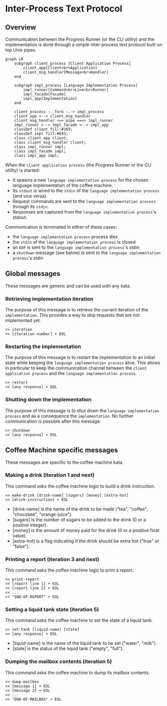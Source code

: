 # Inter-Process Text Protocol

## Overview

Communication between the Progress Runner (or the CLI utility) and the implementation is
done through a simple inter-process text protocol built on top Unix pipes.

```mermaid
graph LR
    subgraph client_process [Client Application Process]
        client_app[Client<br>Application]
        client_msg_handler[Message<br>Handler]
    end

    subgraph impl_process [Language Implementation Process]
        impl_runner[Command<br>Line<br>Runner]
        impl_facade[Facade]
        impl_app[Implementation]
    end

    client_process -. fork -.-> impl_process
    client_app <--> client_msg_handler
    client_msg_handler <== pipe ===> impl_runner
    impl_runner <--> impl_facade <--> impl_app
    classDef client fill:#369;
    classDef impl fill:#693;
    class client_app client;
    class client_msg_handler client;
    class impl_runner impl;
    class impl_facade impl;
    class impl_app impl;
```

When the `client application process` (the Progress Runner or the CLI utility) is started:

- It spawns a new `language implementation process` for the chosen language implementation of the coffee machine.
- Its `stdout` is wired to the `stdin` of the `language implementation process` (and vice versa).
- Request commands are sent to the `language implementation process` through its `stdin`.
- Responses are captured from the `language implementation process`'s stdout.

Communication is terminated in either of these cases:

- the `language implementation process` process dies
- the `stdin` of the `language implementation process` is closed
- an `EOF` is sent to the `language implementation process`'s stdin
- a `shutdown` message (see below) is sent to the `language implementation process`'s stdin

## Global messages

These messages are generic and can be used with any kata.

### Retrieving implementation iteration

The purpose of this message is to retrieve the current iteration of the `implementation`.
This provides a way to skip requests that are not implemented yet.

```text
>> iteration
<< [iteration number] + EOL
```

### Restarting the implementation

The purpose of this message is to restart the implementation to an initial state while keeping
the `language implementation process` alive. This allows in particular to keep
the communication channel between the `client application process` and the `language implementation process`.

```text
>> restart
<< [any response] + EOL
```

### Shutting down the implementation

The purpose of this message is to shut down the `language implementation process` and as a consequence
the `implementation`. No further communication is possible after this message.

```text
>> shutdown
<< [any response] + EOL
```

## Coffee Machine specific messages

These messages are specific to the coffee machine kata.

### Making a drink (iteration 1 and next)

This command asks the coffee machine logic to build a drink instruction.

```text
>> make-drink [drink-name] [sugars] [money] [extra-hot]
<< [drink-instruction] + EOL
```

- [drink-name] is the name of the drink to be made ("tea", "coffee", "chocolate", "orange-juice").
- [sugars] is the number of sugars to be added to the drink (0 or a positive integer).
- [money] is the amount of money paid for the drink (0 or a positive float value).
- [extra-hot] is a flag indicating if the drink should be extra hot ("true" or "false").

### Printing a report (iteration 3 and next)

This command asks the coffee machine logic to print a report.

```text
>> print-report
<< [report line 1] + EOL
<< [report line 2] + EOL
<< ...
<< "END-OF-REPORT" + EOL
```

### Setting a liquid tank state (iteration 5)

This command asks the coffee machine to set the state of a liquid tank.

```text
>> set-tank [liquid-name] [state]
<< [any response] + EOL
```

- [liquid-name] is the name of the liquid tank to be set ("water", "milk").
- [state] is the status of the liquid tank ("empty", "full").

### Dumping the mailbox contents (iteration 5)

This command asks the coffee machine to dump its mailbox contents.

```text
>> dump-mailbox
<< [message 1] + EOL
<< [message 2] + EOL
<< ...
<< "END-OF-MAILBOX" + EOL
```
